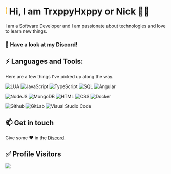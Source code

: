 
# <img src="https://raw.githubusercontent.com/ABSphreak/ABSphreak/master/gifs/Hi.gif" height="32px" width="5px"> Hi, I am TrxppyHxppy or Nick 👨‍💻

I am a Software Developer and I am passionate about technologies and love to learn new things.

### 🔭 Have a look at my [Discord](https://discord.gg/XF2MCyVpbE)!


## ⚡ Languages and Tools:

Here are a few things I've picked up along the way.


  ![LUA](https://img.shields.io/badge/LUA-000?style=for-the-badge&logo=lua&logoColor=4479A1) ![JavaScript](https://img.shields.io/badge/JavaScript-F7DF1E?style=for-the-badge&logo=javascript&logoColor=black) ![TypeScript](https://img.shields.io/badge/TypeScript-007ACC?style=for-the-badge&logo=typescript&logoColor=white) ![SQL](https://img.shields.io/badge/-SQL-000?style=for-the-badge&logo=MySQL&logoColor=4479A1) ![Angular](https://img.shields.io/badge/Angular-DD0031?style=for-the-badge&logo=angular&logoColor=white)
  
  ![NodeJS](https://img.shields.io/badge/Node.js-43853D?style=for-the-badge&logo=node.js&logoColor=white)
 ![MongoDB](https://img.shields.io/badge/MongoDB-4EA94B?style=for-the-badge&logo=mongodb&logoColor=white)
 ![HTML](https://img.shields.io/badge/HTML5-E34F26?style=for-the-badge&logo=html5&logoColor=white) ![CSS](https://img.shields.io/badge/CSS-239120?&style=for-the-badge&logo=css3&logoColor=white)
 ![Docker](https://img.shields.io/badge/docker%20-%230db7ed.svg?&style=for-the-badge&logo=docker&logoColor=white)

 ![Github](https://img.shields.io/badge/github%20-%23121011.svg?&style=for-the-badge&logo=github&logoColor=white)  ![GitLab](https://img.shields.io/badge/gitlab%20-%23F05033.svg?&style=for-the-badge&logo=gitlab&logoColor=white)  ![Visual Studio Code](https://img.shields.io/badge/-Visual%20Studio%20Code-333333?&style=for-the-badge&logo=visual-studio-code&logoColor=007ACC)

## 📫 Get in touch
Give some ♥ in the [Discord](https://discord.gg/XF2MCyVpbE).


## ✅ Profile Visitors
![](https://komarev.com/ghpvc/?username=trxppyhxppy&label=Visitors&color=blue&style=plastic)


 
